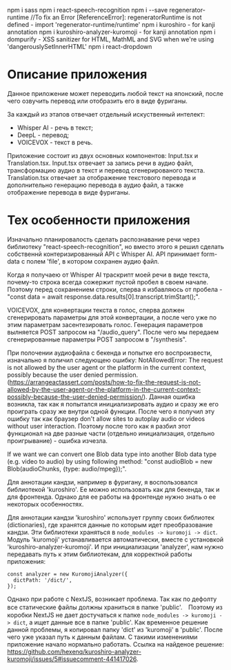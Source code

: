 npm i sass
npm i react-speech-recognition
npm i --save regenerator-runtime //To fix an Error [ReferenceError]: regeneratorRuntime is not defined - import 'regenerator-runtime/runtime'
npm i kuroshiro - for kanji annotation
npm i kuroshiro-analyzer-kuromoji - for kanji annotation
npm i dompurify - XSS sanitizer for HTML, MathML and SVG when we're using 'dangerouslySetInnerHTML'
npm i react-dropdown

# Описание приложения
Данное приложение может переводить любой текст на японский, после чего озвучить перевод или отобразить его в виде фуриганы.

За каждый из этапов отвечает отдельный искуственный интелект:
- Whisper AI - речь в текст;
- DeepL - перевод;
- VOICEVOX - текст в речь.

Приложение состоит из двух основных компонентов: Input.tsx и Translation.tsx. Input.tsx отвечает за запись речи в аудио файл, трансформацию аудио в текст и перевод сгенерированого текста. Translation.tsx отвечает за отображение текстового перевода и дополнительно генерацию перевода в аудио файл, а также отображение перевода в виде фуриганы.

# Тех особенности приложения
Изначально планировалость сделать распознавание речи через библиотеку "react-speech-recognition", но вместо этого я решил сделать собственнй контеризированный API с Whisper AI. API принимает form-data с полем 'file', в котором сохранен аудио файл.

Когда я получаею от Whisper AI траскрипт моей речи в виде текста, почему-то строка всегда сожержит пустой пробел в своем начале. Поэтому перед сохранением строки, сперва я избавляюсь от пробела - "const data = await response.data.results[0].transcript.trimStart();".

VOICEVOX, для конвертации текста в голос, сперва должен сгенерировать параметры для этой конвертации, а после чего уже по этим параметрам засентезировать голос. Генерация параметров вылняется POST запросом на "/audio_query". После чего мы передаем сгенерированные параметры POST запросом в "/synthesis".

При полочении аудиофайла с бекенда и попытке его воспроизвести, изначально я поличил следующею ошибку: NotAllowedError: The request is not allowed by the user agent or the platform in the current context, possibly because the user denied permission. (https://arrangeactassert.com/posts/how-to-fix-the-request-is-not-allowed-by-the-user-agent-or-the-platform-in-the-current-context-possibly-because-the-user-denied-permission/). Данная ошибка возникла, так как я попытался инициализировать аудио и сразу же его проиграть сразу же внутри одной функции. После чего я получил эту ошибку так как браузер don't allow sites to autoplay audio or videos without user interaction. Поэтому после того как я разбил этот функционал на две разные части (отдельно инициализация, отдельно проигрывание) - ошибка изчезла.

If we want we can convert one Blob data type into another Blob data type (e.g. video to audio) by using following method: "const audioBlob = new Blob(audioChunks, {type: audio/mpeg});".

Для аннотации кандзи, например в фуригану, я воспользовался библиотекой 'kuroshiro'. Ее можно использовать как для бекенда, так и для фронтенда. Однако для ее работы на фронтенде нужно знать о ее некоторых особенностях.

Для аннотации кандзи 'kuroshiro' использует группу своих библиотек (dictionaries), где хранятся данные по которым идет преобразование кандзи. Эти библиотеки храняться в `node_modules -> kuromoji -> dict`. Модуль 'kuromoji' устанавливается автоматически, вместе с установкой 'kuroshiro-analyzer-kuromoji'. И при инициализации 'analyzer', нам нужно передавать путь к этим библиотекам, для корректной работы приложения:
```
const analyzer = new KuromojiAnalyzer({
  dictPath: '/dict/',
});
```

Однако при работе с NextJS, возникает проблема. Так как по дефолту все статические файлы должны храниться в папке 'public'.　Поэтому из коробки NextJS не дает достучаться к папке `node_modules -> kuromoji -> dict`, а ищет данные все в папке 'public'. Как временное решение данной проблемы, я копировал папку 'dict' из 'kuromoji' в 'public'. После чего уже указал путь к данным файлам. С такими изменениями приложение начало нормально работать.
Ссылка на найденое решение: https://github.com/hexenq/kuroshiro-analyzer-kuromoji/issues/5#issuecomment-441417026.
